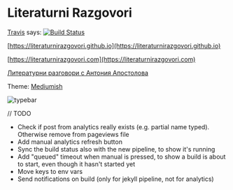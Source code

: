 # Literaturni Razgovori

[Travis](https://travis-ci.com) says: [![Build Status](https://travis-ci.com/literaturnirazgovori/literaturnirazgovori.github.io.svg?branch=work)](https://travis-ci.com/literaturnirazgovori/literaturnirazgovori.github.io)

[https://literaturnirazgovori.github.io](https://literaturnirazgovori.github.io)

[https://literaturnirazgovori.com](https://literaturnirazgovori.com)

[Литературни разговори с Антония Апостолова](https://www.facebook.com/literaturnirazgovori/)

Theme: [Mediumish](https://wowthemesnet.github.io/mediumish-theme-jekyll/)

![typebar](https://thumbs.dreamstime.com/z/typewriter-typebars-closeup-to-antique-mechanical-desktop-letter-up-47107146.jpg)


// TODO
 - Check if post from analytics really exists (e.g. partial name typed). Otherwise remove from pageviews file
 - Add manual analytics refresh button
 - Sync the build status also with the new pipeline, to show it's running
 - Add "queued" timeout when manual is pressed, to show a build is about to start, even though it hasn't started yet
 - Move keys to env vars
 - Send notifications on build (only for jekyll pipeline, not for analytics)